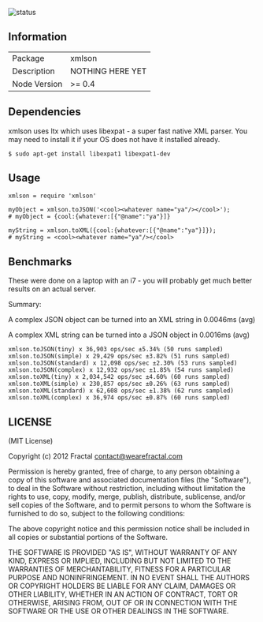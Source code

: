 ![status](https://secure.travis-ci.org/wearefractal/xmlson.png?branch=master)

## Information

<table>
<tr> 
<td>Package</td><td>xmlson</td>
</tr>
<tr>
<td>Description</td>
<td>NOTHING HERE YET</td>
</tr>
<tr>
<td>Node Version</td>
<td>>= 0.4</td>
</tr>
</table>

## Dependencies

xmlson uses ltx which uses libexpat - a super fast native XML parser. You may need to install it if your OS does not have it installed already.

```
$ sudo apt-get install libexpat1 libexpat1-dev
```

## Usage

```coffee-script
xmlson = require 'xmlson'

myObject = xmlson.toJSON('<cool><whatever name="ya"/></cool>');
# myObject = {cool:{whatever:[{"@name":"ya"}]}

myString = xmlson.toXML({cool:{whatever:[{"@name":"ya"}]});
# myString = <cool><whatever name="ya"/></cool>
```

## Benchmarks

These were done on a laptop with an i7 - you will probably get much better results on an actual server.

Summary: 

A complex JSON object can be turned into an XML string in 0.0046ms (avg)

A complex XML string can be turned into a JSON object in 0.0016ms (avg)

```
xmlson.toJSON(tiny) x 36,903 ops/sec ±5.34% (50 runs sampled)
xmlson.toJSON(simple) x 29,429 ops/sec ±3.82% (51 runs sampled)
xmlson.toJSON(standard) x 12,098 ops/sec ±2.30% (53 runs sampled)
xmlson.toJSON(complex) x 12,932 ops/sec ±1.85% (54 runs sampled)
xmlson.toXML(tiny) x 2,034,542 ops/sec ±4.60% (60 runs sampled)
xmlson.toXML(simple) x 230,857 ops/sec ±0.26% (63 runs sampled)
xmlson.toXML(standard) x 62,608 ops/sec ±1.38% (62 runs sampled)
xmlson.toXML(complex) x 36,974 ops/sec ±0.87% (60 runs sampled)
```

## LICENSE

(MIT License)

Copyright (c) 2012 Fractal <contact@wearefractal.com>

Permission is hereby granted, free of charge, to any person obtaining
a copy of this software and associated documentation files (the
"Software"), to deal in the Software without restriction, including
without limitation the rights to use, copy, modify, merge, publish,
distribute, sublicense, and/or sell copies of the Software, and to
permit persons to whom the Software is furnished to do so, subject to
the following conditions:

The above copyright notice and this permission notice shall be
included in all copies or substantial portions of the Software.

THE SOFTWARE IS PROVIDED "AS IS", WITHOUT WARRANTY OF ANY KIND,
EXPRESS OR IMPLIED, INCLUDING BUT NOT LIMITED TO THE WARRANTIES OF
MERCHANTABILITY, FITNESS FOR A PARTICULAR PURPOSE AND
NONINFRINGEMENT. IN NO EVENT SHALL THE AUTHORS OR COPYRIGHT HOLDERS BE
LIABLE FOR ANY CLAIM, DAMAGES OR OTHER LIABILITY, WHETHER IN AN ACTION
OF CONTRACT, TORT OR OTHERWISE, ARISING FROM, OUT OF OR IN CONNECTION
WITH THE SOFTWARE OR THE USE OR OTHER DEALINGS IN THE SOFTWARE.